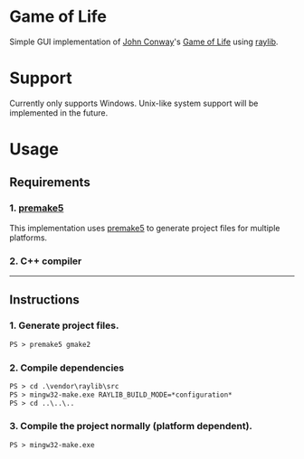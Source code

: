 # Game of Life
Simple GUI implementation of [John Conway](https://en.wikipedia.org/wiki/John_Horton_Conway)'s [Game of Life](https://en.wikipedia.org/wiki/Conway%27s_Game_of_Life) using [raylib](https://github.com/raysan5/raylib).

# Support
Currently only supports Windows. Unix-like system support will be implemented in the future.

# Usage
## Requirements
### 1. [premake5]("https://github.com/premake/premake-core")
This implementation uses [premake5]("https://github.com/premake/premake-core") to generate project files for multiple platforms.
### 2. C++ compiler

---

## Instructions
### 1. Generate project files.
```ps
PS > premake5 gmake2
```

### 2. Compile dependencies
```ps
PS > cd .\vendor\raylib\src
PS > mingw32-make.exe RAYLIB_BUILD_MODE=*configuration*
PS > cd ..\..\..
```

### 3. Compile the project normally (platform dependent).
```ps
PS > mingw32-make.exe
```